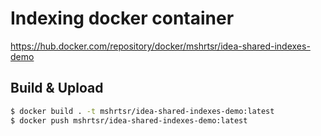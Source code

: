 # Indexing docker container

https://hub.docker.com/repository/docker/mshrtsr/idea-shared-indexes-demo

## Build & Upload
```sh
$ docker build . -t mshrtsr/idea-shared-indexes-demo:latest
$ docker push mshrtsr/idea-shared-indexes-demo:latest
```
